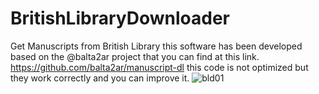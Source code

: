 # BritishLibraryDownloader
Get Manuscripts from British Library
this software has been developed based on the @balta2ar project that you can find at this link. https://github.com/balta2ar/manuscript-dl
this code is not optimized but they work correctly and you can improve it.
![bld01](https://user-images.githubusercontent.com/4406327/227910151-21ead77f-afbe-4347-90a6-cc4042c14533.jpg)

